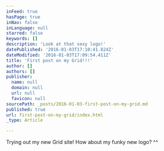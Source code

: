 ```yaml
---
inFeed: true
hasPage: true
inNav: false
inLanguage: null
starred: false
keywords: []
description: 'Look at that sexy logo!'
datePublished: '2016-01-03T17:10:41.824Z'
dateModified: '2016-01-03T17:09:54.411Z'
title: 'First post on my Grid!!!'
author: []
authors: []
publisher:
  name: null
  domain: null
  url: null
  favicon: null
sourcePath: _posts/2016-01-03-first-post-on-my-grid.md
published: true
url: first-post-on-my-grid/index.html
_type: Article

---
```

Trying out my new Grid site! How about my funky new logo? ^^